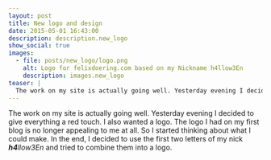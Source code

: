 ```yaml
---
layout: post
title: New logo and design
date: 2015-05-01 16:43:00
description: description.new_logo
show_social: true
images:
  - file: posts/new_logo/logo.png
    alt: Logo for felixdoering.com based on my Nickname h4llow3En
    description: images.new_logo
teaser: |
  The work on my site is actually going well. Yesterday evening I decided to give everything a red touch. I also wanted a logo...
---
```

The work on my site is actually going well. Yesterday evening I decided to give everything a red touch. I also wanted a logo. The logo I had on my first blog is no longer appealing to me at all. So I started thinking about what I could make. In the end, I decided to use the first two letters of my nick _**h4**llow3En_ and tried to combine them into a logo.
